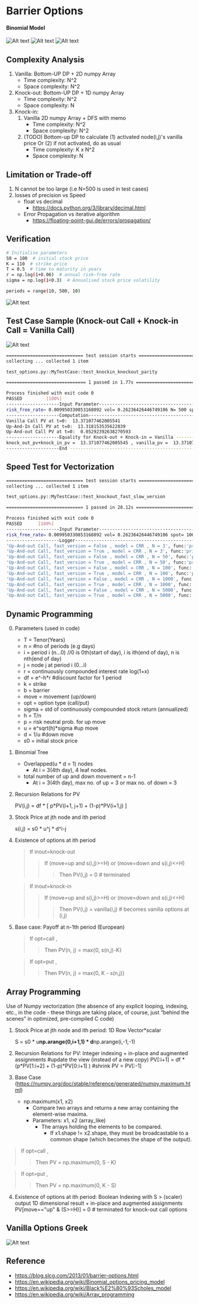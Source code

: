 # Barrier Options

#### Binomial Model
![Alt text](images/binomial/options_formula_1.GIF?raw=true "Call Options PV Discounted from last period")
![Alt text](images/binomial/options_formula_2.GIF?raw=true "Call Options Price At Day 0")
![Alt text](images/binomial/options_formula_3.GIF?raw=true "Binomial Tree")

## Complexity Analysis
1. Vanilla: Bottom-UP DP + 2D numpy Array
   * Time complexity: N^2
   * Space complexity: N^2
2. Knock-out: Bottom-UP DP + 1D numpy Array
   * Time complexity: N^2
   * Space complexity: N
3. Knock-in: 
   1. Vanilla 2D numpy Array + DFS with memo
      * Time complexity: N^2 
      * Space complexity: N^2
   2. (TODO) Bottom-up DP to calculate (1) activated node(i,j)'s vanilla price Or (2) if not activated, do as usual 
      * Time complexity: K x N^2
      * Space complexity: N
   
## Limitation or Trade-off
1. N cannot be too large (i.e N=500 is used in test cases)
2. losses of precision vs Speed
   * float vs decimal
      * https://docs.python.org/3/library/decimal.html
   * Error Propagation vs iterative algorithm
      * https://floating-point-gui.de/errors/propagation/

## Verification
```bash
# Initialise parameters
S0 = 100  # initial stock price
K = 110  # strike price
T = 0.5  # time to maturity in years
r = np.log(1+0.06)  # annual risk-free rate
sigma = np.log(1+0.3)  # Annualised stock price volatility

periods = range(10, 500, 10) 
```
![Alt text](images/test/convergence_to_bs.GIF?raw=true "Comparison")

## Test Case Sample (Knock-out Call + Knock-in Call = Vanilla Call)
![Alt text](images/binomial/options_formula_4.GIF?raw=true "Parity")

```bash
============================= test session starts =============================
collecting ... collected 1 item

test_options.py::MyTestCase::test_knockin_knockout_parity 

============================== 1 passed in 1.77s ==============================

Process finished with exit code 0
PASSED         [100%]
--------------------Input Parameter-----------------------------------------------------------
risk_free_rate= 0.009950330853168092 vol= 0.26236426446749106 N= 500 spot= 100.0 K= 95.0 T= 1.0 H= 105.0 shares= 1
--------------------Computation---------------------------------------------------------------
Vanilla Call PV at t=0:  13.371077462005541
Up-And-In Call PV at t=0:  13.318153535622839
Up-And-out Call PV at t=0:  0.05292392638270593
--------------------Equality for Knock-out + Knock-in = Vanilla --------------------------
knock_out_pv+knock_in_pv =  13.371077462005545 , vanilla_pv =  13.371077462005541 BS_Model= 13.370147046851775
--------------------End ------------------------------------------------------------------

```

## Speed Test for Vectorization
```bash
============================= test session starts =============================
collecting ... collected 1 item

test_options.py::MyTestCase::test_knockout_fast_slow_version 

============================= 1 passed in 28.12s ==============================

Process finished with exit code 0
PASSED      [100%]
--------------------Input Parameter-----------------------------------------------------------
risk_free_rate= 0.009950330853168092 vol= 0.26236426446749106 spot= 100.0 K= 95.0 T= 1.0 H= 105.0 shares= 1
--------------------Logger---------------------------------------------------------------
'Up-And-out Call, fast_version = False , model = CRR , N = 3', func:'price' args:[(), {'initSpot': 100.0, 'noShares': 1}] took: 0.0000 sec
'Up-And-out Call, fast_version = True , model = CRR , N = 3', func:'price' args:[(), {'initSpot': 100.0, 'noShares': 1}] took: 0.0000 sec
'Up-And-out Call, fast_version = False , model = CRR , N = 50', func:'price' args:[(), {'initSpot': 100.0, 'noShares': 1}] took: 0.0000 sec
'Up-And-out Call, fast_version = True , model = CRR , N = 50', func:'price' args:[(), {'initSpot': 100.0, 'noShares': 1}] took: 0.0040 sec
'Up-And-out Call, fast_version = False , model = CRR , N = 100', func:'price' args:[(), {'initSpot': 100.0, 'noShares': 1}] took: 0.0080 sec
'Up-And-out Call, fast_version = True , model = CRR , N = 100', func:'price' args:[(), {'initSpot': 100.0, 'noShares': 1}] took: 0.0040 sec
'Up-And-out Call, fast_version = False , model = CRR , N = 1000', func:'price' args:[(), {'initSpot': 100.0, 'noShares': 1}] took: 1.0186 sec
'Up-And-out Call, fast_version = True , model = CRR , N = 1000', func:'price' args:[(), {'initSpot': 100.0, 'noShares': 1}] took: 0.0559 sec
'Up-And-out Call, fast_version = False , model = CRR , N = 5000', func:'price' args:[(), {'initSpot': 100.0, 'noShares': 1}] took: 25.1035 sec
'Up-And-out Call, fast_version = True , model = CRR , N = 5000', func:'price' args:[(), {'initSpot': 100.0, 'noShares': 1}] took: 0.9749 sec
```
## Dynamic Programming
0. Parameters (used in code)

    * T = Tenor(Years)
    * n = #no of periods (e.g days)
    * i = period i (n...0) //0 is 0th(start of day), i is ith(end of day), n is nth(end of day)
    * j = node j at period i (0...i)
    * r = continuously compounded interest rate log(1+x)
    * df = e^-h*r  #discount factor for 1 period
    * k = strike
    * b = barrier
    * move = movement (up/down)
    * opt = option type  (call/put)
    * sigma = std of continuously compounded stock return (annualized)
    * h = T/n
    * p = risk neutral prob. for up move
    * u = e^sqrt(h)*sigma  #up move
    * d = 1/u              #down move
    * s0 = initial stock price

1. Binomial Tree

    * Overlapped(u * d = 1) nodes  
        * At i = 3(4th day), 4 leaf nodes.
    * total number of up and down movement = n-1
        * At i = 3(4th day), max no. of up = 3 or max no. of down = 3

2. Recursion Relations for PV

   PV(i,j) = df * [ p*PV(i+1, j+1) + (1-p)*PV(i+1,j) ]

3. Stock Price at jth node and ith period

   s(i,j) = s0 * u^j * d^i-j

4. Existence of options at ith period
   > If inout=knock-out 
   >> If (move=up and s(i,j)>=H) or (move=down and s(i,j)<=H)  
   >>> Then PV(i,j) = 0 # terminated
   
   >If inout=knock-in
   >> If (move=up and s(i,j)>=H) or (move=down and s(i,j)<=H)
   >>> Then PV(i,j) = vanilla(i,j) # becomes vanilla options at (i,j)

6. Base case: Payoff at n-1th period (European)
   > If opt=call , 
   >> Then PV(n, j) = max{0, s(n,j)-K}
   
   > If opt=put , 
   >> Then PV(n, j) = max{0, K - s(n,j)}


## Array Programming
Use of Numpy vectorization (the absence of any explicit looping, indexing, etc., 
in the code - these things are taking place, of course, just “behind the scenes” in optimized, pre-compiled C code)

1. Stock Price at jth node and ith period: 1D Row Vector*scalar

   S =  s0 * u**np.arange(0,i+1,1) * d**np.arange(i,-1,-1)

2. Recursion Relations for PV: Integer indexing + in-place and augmented assignments
   #update the view (instead of a new copy)
   PV[:i+1] = df * (p*PV[1:i+2] + (1-p)*PV[0:i+1] )
   #shrink
   PV = PV[:-1]

3. Base Case
(https://numpy.org/doc/stable/reference/generated/numpy.maximum.html)

   * np.maximum(x1, x2)
     * Compare two arrays and returns    a new array containing the element-wise maxima.
     * Parameters: x1, x2 (array_like)
          * The arrays holding the elements to be compared. 
            * If x1.shape != x2.shape, they must be broadcastable to a common shape (which becomes the shape of the output).

> If opt=call , 
   >> Then PV = np.maximum(0, S - K)
   
   > If opt=put , 
   >> Then PV = np.maximum(0, K - S)

4. Existence of options at ith period: Boolean Indexing with S > (scaler) output 1D dimensional result + in-place and augmented assignments
   PV[move=="up" & (S>=H)] = 0 # terminated for knock-out call options


## Vanilla Options Greek
![Alt text](images/blacksholes/greek.GIF?raw=true "Greek")


## Reference
 * https://blog.slcg.com/2013/01/barrier-options.html
 * https://en.wikipedia.org/wiki/Binomial_options_pricing_model
 * https://en.wikipedia.org/wiki/Black%E2%80%93Scholes_model
 * https://en.wikipedia.org/wiki/Array_programming


